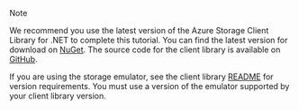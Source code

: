 > [!NOTE]
> We recommend you use the latest version of the Azure Storage Client Library for .NET to complete this tutorial. You can find the latest version for download on [NuGet](https://www.nuget.org/packages/WindowsAzure.Storage/). The source code for the client library is available on [GitHub](https://github.com/Azure/azure-storage-net).
> 
> If you are using the storage emulator, see the client library [README](https://github.com/Azure/azure-storage-net/blob/master/README.md) for version requirements. You must use a version of the emulator supported by your client library version.
> 
> 

